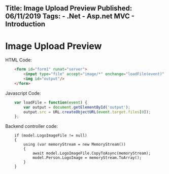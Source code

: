 Title: Image Upload Preview
Published: 06/11/2019
Tags: 
    - .Net
    - Asp.net MVC
    - Introduction
---


Image Upload Preview
=========================

HTML Code:
```html
    <form id="form1" runat="server">
        <input type="file" accept="image/*" onchange="loadFile(event)" id="LogoImageFile" name="LogoImageFile" />
        <img id="output"/>
    </form>
```

Javascript Code:

```javascript
    var loadFile = function(event) {
        var output = document.getElementById('output');
        output.src = URL.createObjectURL(event.target.files[0]);
    };
```

Backend controller code:

```c-sharp
    if (model.LogoImageFile != null)
    {
        using (var memoryStream = new MemoryStream())
        {
            await model.LogoImageFile.CopyToAsync(memoryStream);
            model.Person.LogoImage = memoryStream.ToArray();
        }
    }
```